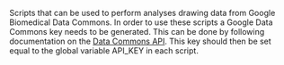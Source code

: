 Scripts that can be used to perform analyses drawing data from Google Biomedical Data Commons. In order to use these scripts a Google Data Commons key needs to be generated. This can be done by following documentation on the [Data Commons API](https://docs.datacommons.org/api/). This key should then be set equal to the global variable API_KEY in each script.
